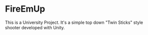 # FireEmUp
This is a University Project. It's a simple top down "Twin Sticks" style shooter  developed with Unity.
